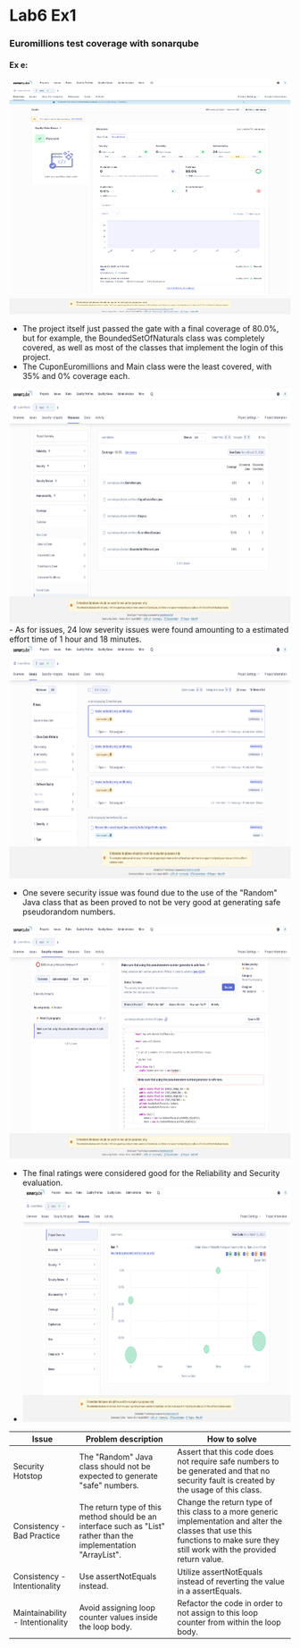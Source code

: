 # Lab6 Ex1
### Euromillions test coverage with sonarqube

#### Ex e:
<img src="https://github.com/P-Ramos16/TQS_107348/blob/main/labs/lab6/ex-1/sonarqube_result.png?raw=true" width="650" height="420">

 - The project itself just passed the gate with a final coverage of 80.0%, but for example, the BoundedSetOfNaturals class was completely covered, as well as most of the classes that implement the login of this project.
 - The CuponEuromillions and Main class were the least covered, with 35% and 0% coverage each.

<img src="https://github.com/P-Ramos16/TQS_107348/blob/main/labs/lab6/ex-1/sonarqube_coverage.png?raw=true" width="650" height="420">
 - As for issues, 24 low severity issues were found amounting to a estimated effort time of 1 hour and 18 minutes.


<img src="https://github.com/P-Ramos16/TQS_107348/blob/main/labs/lab6/ex-1/sonarqube_issue_list.png?raw=true" width="650" height="420">

 - One severe security issue was found due to the use of the "Random" Java class that as been proved to not be very good at generating safe pseudorandom numbers.

<img src="https://github.com/P-Ramos16/TQS_107348/blob/main/labs/lab6/ex-1/sonarqube_security_issue.png?raw=true" width="650" height="420">

 - The final ratings were considered good for the Reliability and Security evaluation.
 - <img src="https://github.com/P-Ramos16/TQS_107348/blob/main/labs/lab6/ex-1/sonarqube_ratings.png?raw=true" width="650" height="420">




| Issue | Problem description | How to solve |
| --- | --- | --- |
| Security Hotstop | The "Random" Java class should not be expected to generate "safe" numbers. | Assert that this code does not require safe numbers to be generated and that no security fault is created by the usage of this class. |
| Consistency - Bad Practice | The return type of this method should be an interface such as "List" rather than the implementation "ArrayList". | Change the return type of this class to a more generic implementation and alter the classes that use this functions to make sure they still work with the provided return value. |
| Consistency - Intentionality | Use assertNotEquals instead. | Utilize assertNotEquals instead of reverting the value in a assertEquals. |
| Maintainability - Intentionality | Avoid assigning loop counter values inside the loop body. | Refactor the code in order to not assign to this loop counter from within the loop body. |